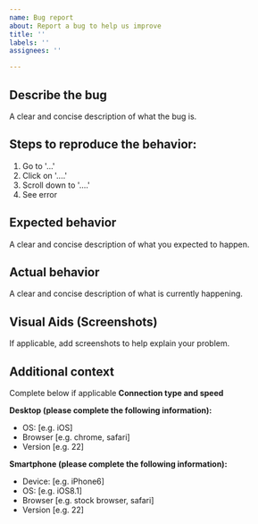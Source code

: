 ```yaml
---
name: Bug report
about: Report a bug to help us improve
title: ''
labels: ''
assignees: ''

---
```


## Describe the bug
A clear and concise description of what the bug is.

## Steps to reproduce the behavior:
1. Go to '...'
2. Click on '....'
3. Scroll down to '....'
4. See error

## Expected behavior
A clear and concise description of what you expected to happen.

## Actual behavior
A clear and concise description of what is currently happening.

## Visual Aids (Screenshots)
If applicable, add screenshots to help explain your problem.

## Additional context
Complete below if applicable
**Connection type and speed**

**Desktop (please complete the following information):**
 - OS: [e.g. iOS]
 - Browser [e.g. chrome, safari]
 - Version [e.g. 22]

**Smartphone (please complete the following information):**
 - Device: [e.g. iPhone6]
 - OS: [e.g. iOS8.1]
 - Browser [e.g. stock browser, safari]
 - Version [e.g. 22]
